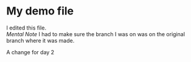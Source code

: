 # My demo file


I edited this file.   
*Mental Note* I had to make sure the branch I was on was on the original branch where it was made. 

A change for day 2
